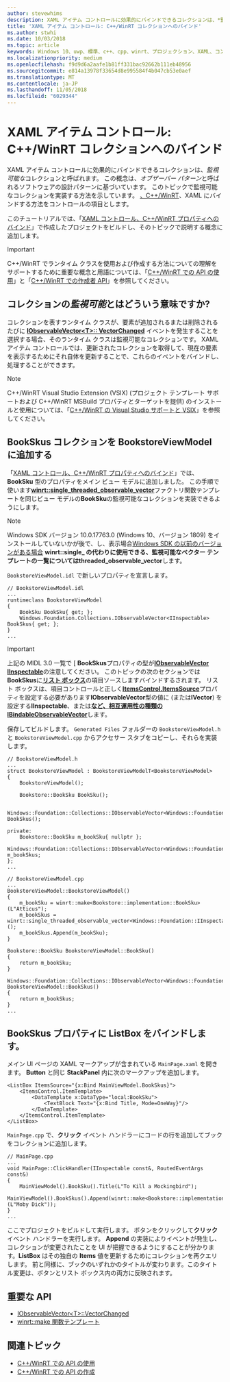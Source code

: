 ```yaml
---
author: stevewhims
description: XAML アイテム コントロールに効果的にバインドできるコレクションは、*監視可能な*コレクションと呼ばれます。 このトピックでは、監視可能なコレクションを実装および使用する方法と、それに XAML アイテム コントロールをバインドする方法を示します。
title: 'XAML アイテム コントロール: C++/WinRT コレクションへのバインド'
ms.author: stwhi
ms.date: 10/03/2018
ms.topic: article
keywords: Windows 10、uwp、標準、c++、cpp、winrt、プロジェクション、XAML、コントロール、バインド、コレクション
ms.localizationpriority: medium
ms.openlocfilehash: f9d9d6a2aafe1b81ff331bac92662b111eb48956
ms.sourcegitcommit: e814a13978f33654d8e995584f4b047cb53e0aef
ms.translationtype: MT
ms.contentlocale: ja-JP
ms.lasthandoff: 11/05/2018
ms.locfileid: "6029344"
---
```

# <a name="xaml-items-controls-bind-to-a-cwinrt-collection"></a>XAML アイテム コントロール: C++/WinRT コレクションへのバインド

XAML アイテム コントロールに効果的にバインドできるコレクションは、*監視可能な*コレクションと呼ばれます。 この概念は、*オブザーバー パターン*と呼ばれるソフトウェアの設計パターンに基づいています。 このトピックで監視可能なコレクションを実装する方法を示しています。 [、C++/WinRT](/windows/uwp/cpp-and-winrt-apis/intro-to-using-cpp-with-winrt)、XAML にバインドする方法をコントロールの項目とします。

このチュートリアルでは、「[XAML コントロール、C++/WinRT プロパティへのバインド](binding-property.md)」で作成したプロジェクトをビルドし、そのトピックで説明する概念に追加します。

> [!IMPORTANT]
> C++/WinRT でランタイム クラスを使用および作成する方法についての理解をサポートするために重要な概念と用語については、「[C++/WinRT での API の使用](consume-apis.md)」と「[C++/WinRT での作成者 API](author-apis.md)」を参照してください。

## <a name="what-does-observable-mean-for-a-collection"></a>コレクションの*監視可能*とはどういう意味ですか?
コレクションを表すランタイム クラスが、要素が追加されるまたは削除されるたびに [**IObservableVector&lt;T&gt;:: VectorChanged**](/uwp/api/windows.foundation.collections.iobservablevector-1.vectorchanged) イベントを発生することを選択する場合、そのランタイム クラスは監視可能なコレクションです。 XAML アイテム コントロールでは、更新されたコレクションを取得して、現在の要素を表示するためにそれ自体を更新することで、これらのイベントをバインドし、処理することができます。

> [!NOTE]
> C++/WinRT Visual Studio Extension (VSIX) (プロジェクト テンプレート サポートおよび C++/WinRT MSBuild プロパティとターゲットを提供) のインストールと使用については、「[C++/WinRT の Visual Studio サポートと VSIX](intro-to-using-cpp-with-winrt.md#visual-studio-support-for-cwinrt-and-the-vsix)」を参照してください。

## <a name="add-a-bookskus-collection-to-bookstoreviewmodel"></a>**BookSkus** コレクションを **BookstoreViewModel** に追加する

「[XAML コントロール、C++/WinRT プロパティへのバインド](binding-property.md)」では、**BookSku** 型のプロパティをメイン ビュー モデルに追加しました。 この手順で使います[**winrt::single_threaded_observable_vector**](/uwp/cpp-ref-for-winrt/single-threaded-observable-vector)ファクトリ関数テンプレートを同じビュー モデルの**BookSku**の監視可能なコレクションを実装できるようにします。

> [!NOTE]
> Windows SDK バージョン 10.0.17763.0 (Windows 10、バージョン 1809) をインストールしていないかが後で、し、表示場合[Windows SDK の以前のバージョンがある場合](/uwp/cpp-ref-for-winrt/single-threaded-observable-vector#if-you-have-an-older-version-of-the-windows-sdk) **winrt::single_ の代わりに使用できる、監視可能なベクター テンプレートの一覧についてはthreaded_observable_vector**します。

`BookstoreViewModel.idl` で新しいプロパティを宣言します。

```idl
// BookstoreViewModel.idl
...
runtimeclass BookstoreViewModel
{
    BookSku BookSku{ get; };
    Windows.Foundation.Collections.IObservableVector<IInspectable> BookSkus{ get; };
}
...
```

> [!IMPORTANT]
> 上記の MIDL 3.0 一覧で [ **BookSkus**プロパティの型が[**IObservableVector**](/uwp/api/windows.foundation.collections.ivector_t_) [**IInspectable**](/windows/desktop/api/inspectable/nn-inspectable-iinspectable)の注意してください。 このトピックの次のセクションでは**BookSkus**に[**リスト ボックス**](/uwp/api/windows.ui.xaml.controls.listbox)の項目ソースしますバインドするされます。 リスト ボックスは、項目コントロールと正しく[**ItemsControl.ItemsSource**](/uwp/api/windows.ui.xaml.controls.itemscontrol.itemssource)プロパティを設定する必要があります**IObservableVector**型の値に (または**IVector**) を設定する**IInspectable**、または[**など、相互運用性の種類のIBindableObservableVector**](/uwp/api/windows.ui.xaml.interop.ibindableobservablevector)します。

保存してビルドします。 `Generated Files` フォルダーの `BookstoreViewModel.h` と `BookstoreViewModel.cpp` からアクセサー スタブをコピーし、それらを実装します。

```cppwinrt
// BookstoreViewModel.h
...
struct BookstoreViewModel : BookstoreViewModelT<BookstoreViewModel>
{
    BookstoreViewModel();

    Bookstore::BookSku BookSku();

    Windows::Foundation::Collections::IObservableVector<Windows::Foundation::IInspectable> BookSkus();

private:
    Bookstore::BookSku m_bookSku{ nullptr };
    Windows::Foundation::Collections::IObservableVector<Windows::Foundation::IInspectable> m_bookSkus;
};
...
```

```cppwinrt
// BookstoreViewModel.cpp
...
BookstoreViewModel::BookstoreViewModel()
{
    m_bookSku = winrt::make<Bookstore::implementation::BookSku>(L"Atticus");
    m_bookSkus = winrt::single_threaded_observable_vector<Windows::Foundation::IInspectable>();
    m_bookSkus.Append(m_bookSku);
}

Bookstore::BookSku BookstoreViewModel::BookSku()
{
    return m_bookSku;
}

Windows::Foundation::Collections::IObservableVector<Windows::Foundation::IInspectable> BookstoreViewModel::BookSkus()
{
    return m_bookSkus;
}
...
```

## <a name="bind-a-listbox-to-the-bookskus-property"></a>**BookSkus** プロパティに ListBox をバインドします。
メイン UI ページの XAML マークアップが含まれている `MainPage.xaml` を開きます。 **Button** と同じ **StackPanel** 内に次のマークアップを追加します。

```xaml
<ListBox ItemsSource="{x:Bind MainViewModel.BookSkus}">
    <ItemsControl.ItemTemplate>
        <DataTemplate x:DataType="local:BookSku">
            <TextBlock Text="{x:Bind Title, Mode=OneWay}"/>
        </DataTemplate>
    </ItemsControl.ItemTemplate>
</ListBox>
```

`MainPage.cpp` で、**クリック** イベント ハンドラーにコードの行を追加してブックをコレクションに追加します。

```cppwinrt
// MainPage.cpp
...
void MainPage::ClickHandler(IInspectable const&, RoutedEventArgs const&)
{
    MainViewModel().BookSku().Title(L"To Kill a Mockingbird");
    MainViewModel().BookSkus().Append(winrt::make<Bookstore::implementation::BookSku>(L"Moby Dick"));
}
...
```

ここでプロジェクトをビルドして実行します。 ボタンをクリックして**クリック** イベント ハンドラーを実行します。 **Append** の実装によりイベントが発生し、コレクションが変更されたことを UI が把握できるようにすることが分かります。**ListBox** はその独自の **Items** 値を更新するためにコレクションを再クエリします。 前と同様に、ブックのいずれかのタイトルが変わります。このタイトル変更は、ボタンとリスト ボックス内の両方に反映されます。

## <a name="important-apis"></a>重要な API
* [IObservableVector&lt;T&gt;::VectorChanged](/uwp/api/windows.foundation.collections.iobservablevector-1.vectorchanged)
* [winrt::make 関数テンプレート](/uwp/cpp-ref-for-winrt/make)

## <a name="related-topics"></a>関連トピック
* [C++/WinRT での API の使用](consume-apis.md)
* [C++/WinRT での API の作成](author-apis.md)
